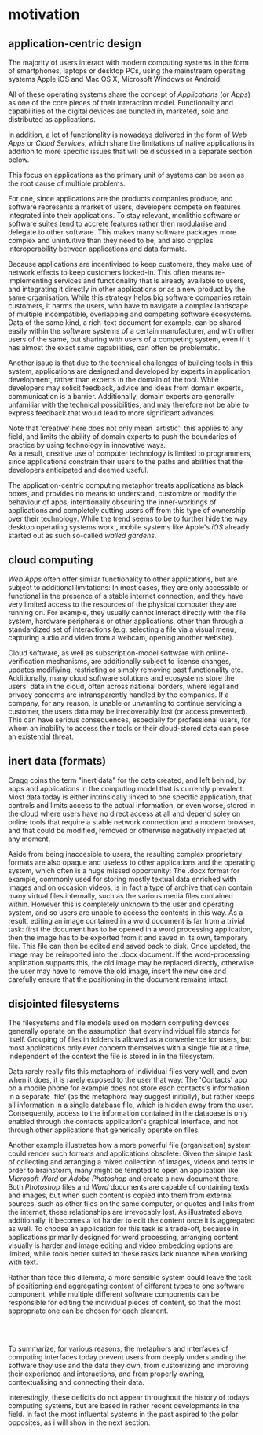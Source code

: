 motivation
==========

application-centric design
--------------------------

The majority of users interact with modern computing systems in the form of smartphones, laptops or desktop PCs,
using the mainstream operating systems Apple iOS and Mac OS X, Microsoft Windows or Android.

All of these operating systems share the concept of *Applications* (or *Apps*) as one of the core pieces of their
interaction model. Functionality and capabilities of the digital devices are bundled in, marketed, sold and distributed
as applications.

In addition, a lot of functionality is nowadays delivered in the form of *Web Apps* or *Cloud Services*, which share the 
limitations of native applications in addition to more specific issues that will be discussed in a separate section
below.

This focus on applications as the primary unit of systems can be seen as the root cause of multiple problems.

For one, since applications are the products companies produce, and software represents a market of users,
developers compete on features integrated into their applications. To stay relevant, monlithic software or software
suites tend to accrete features rather then modularise and delegate to other software<mmm-link
path="../references/appliances"></mmm-link>. This makes many software packages more complex and unintuitive than they
need to be, and also cripples interoperability between applications and data formats.

Because applications are incentivised to keep customers, they make use of network effects to keep customers locked-in.
This often means re-implementing services and functionality that is already available to users,
and integrating it directly in other applications or as a new product by the same organisation.
While this strategy helps big software companies retain customers, it harms the users, who have to navigate a complex
landscape of multiple incompatible, overlapping and competing software ecosystems.
Data of the same kind, a rich-text document for example, can be shared easily within the software systems of a certain
manufacturer, and with other users of the same, but sharing with users of a competing system, even if it has almost the
exact same capabilities, can often be problematic.

Another issue is that due to the technical challenges of building tools in this system, applications are designed and
developed by experts in application development, rather than experts in the domain of the tool. While developers may
solicit feedback, advice and ideas from domain experts, communication is a barrier. Additionally, domain experts are
generally unfamiliar with the technical possibilities, and may therefore not be able to express feedback that would lead
to more significant advances.
<div class="sidenote">Note that 'creative' here does not only mean 'artistic': this applies to any field, and limits
the ability of domain experts to push the boundaries of practice by using technology in innovative ways.</div>
As a result, creative use of computer technology is limited to programmers, since applications constrain their users to
the paths and abilities that the developers anticipated and deemed useful.

The application-centric computing metaphor treats applications as black boxes, and provides no means to understand,
customize or modify the behaviour of apps, intentionally obscuring the inner-workings of applications and
completely cutting users off from this type of ownership over their technology. While the trend seems to be to further
hide the way desktop operating systems work <mmm-link path="../references/osx-files"></mmm-link>, mobile systems like
Apple's *iOS* already started out as such so-called *walled gardens*.

cloud computing
---------------

*Web Apps* often offer similar functionality to other applications, but are subject to additional limitations:
In most cases, they are only accessible or functional in the presence of a stable internet connection,
and they have very limited access to the resources of the physical computer they are running on.
For example, they usually cannot interact directly with the file system, hardware peripherals or other applications,
other than through a standardized set of interactions (e.g. selecting a file via a visual menu, capturing audio and
video from a webcam, opening another website).

Cloud software, as well as subscription-model software with online-verification mechanisms, are additionally subject
to license changes, updates modifiying, restricting or simply removing past functionality etc. Additionally, many cloud
software solutions and ecosystems store the users' data in the cloud, often across national borders, where legal and
privacy concerns are intransparently handled by the companies. If a company, for any reason, is unable or unwanting to
continue servicing a customer, the users data may be irrecoverably lost (or access prevented). This can have serious
consequences<mmm-link path="../references/adobe"></mmm-link>, especially for professional users, for whom an inability
to access their tools or their cloud-stored data can pose an existential threat.

inert data (formats)
--------------------

Cragg coins the term "inert data"<mmm-link path="../references/super-powers"></mmm-link> for the data created, and
left behind, by apps and applications in the computing model that is currently prevalent: Most data today is either
intrinsically linked to one specific application, that controls and limits access to the actual information, or even
worse, stored in the cloud where users have no direct access at all and depend soley on online tools that require a
stable network connection and a modern browser, and that could be modified, removed or otherwise negatively impacted
at any moment.

Aside from being inaccesible to users, the resulting complex proprietary formats are also opaque and useless to other
applications and the operating system, which often is a huge missed opportunity: 
The .docx format for example, commonly used for storing mostly textual data enriched with images and on occasion videos,
is in fact a type of archive that can contain many virtual files internally, such as the various media files contained
within. However this is completely unknown to the user and operating system, and so users are unable to access the
contents in this way. As a result, editing an image contained in a word document is far from a trivial task: first the
document has to be opened in a word processing application, then the image has to be exported from it and saved in its
own, temporary file. This file can then be edited and saved back to disk. Once updated, the image may be reimported
into the .docx document. If the word-processing application supports this, the old image may be replaced directly,
otherwise the user may have to remove the old image, insert the new one and carefully ensure that the positioning in
the document remains intact.

disjointed filesystems
----------------------

The filesystems and file models used on modern computing devices generally operate on the assumption that every
individual file stands for itself. Grouping of files in folders is allowed as a convenience for users, but most
applications only ever concern themselves with a single file at a time, independent of the context the file is stored in
in the filesystem.

Data rarely really fits this metaphora of individual files very well, and even when it does, it is rarely exposed to
the user that way: The 'Contacts' app on a mobile phone for example does not store each contacts's information in a
separate 'file' (as the metaphora may suggest initially), but rather keeps all information in a single database file,
which is hidden away from the user. Consequently, access to the information contained in the database is only enabled
through the contacts application's graphical interface, and not through other applications that generically operate on
files.

Another example illustrates how a more powerful file (organisation) system could render such formats and applications
obsolete: Given the simple task of collecting and arranging a mixed collection of images, videos and texts in order to
brainstorm, many might be tempted to open an application like *Microsoft Word* or *Adobe Photoshop* and create a new
document there. Both *Photoshop* files and *Word* documents are capable of containing texts and images, but when such
content is copied into them from external sources, such as other files on the same computer, or quotes and links from
the internet, these relationships are irrevocably lost. As illustrated above, additionally, it becomes a lot harder to
edit the content once it is aggregated as well. To choose an application for this task is a trade-off, because in
applications primarily designed for word processing, arranging content visually is harder and image editing and video
embedding options are limited, while tools better suited to these tasks lack nuance when working with text.

Rather than face this dilemma, a more sensible system could leave the task of positioning and aggregating content of
different types to one software component, while multiple different software components can be responsible for editing
the individual pieces of content, so that the most appropriate one can be chosen for each element.

<div style="height: 2rem;"></div>

To summarize, for various reasons, the metaphors and interfaces of computing interfaces today prevent users from deeply
understanding the software they use and the data they own, from customizing and improving their experience and
interactions, and from properly owning, contextualising and connecting their data.

Interestingly, these deficits do not appear throughout the history of todays computing systems, but are based in rather
recent developments in the field. In fact the most influental systems in the past aspired to the polar opposites, as i
will show in the next section.

<!--
Chiusano blames these issues on the metaphor of the *machine*, and likens apps and applications to appliances.
According to him, what should really be provided are *tools*:
composable pieces of software that naturally lend themselves to, or outrightly call for,
integration into the users' other systems and customization,
rather than lure into the walled-gardens of corporate ecosystems using network-effects.
-->
